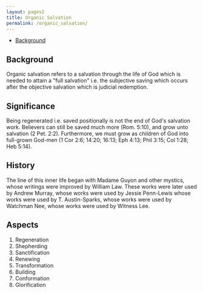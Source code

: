 ```yaml
---
layout: pagev2
title: Organic Salvation
permalink: /organic_salvation/
---
```

- [Background](#background)

## Background

Organic salvation refers to a salvation through the life of God which is needed to attain a "full salvation" i.e. the subjective saving which occurs after the objective salvation which is judicial redemption.

## Significance

Being regenerated i.e. saved positionally is not the end of God's salvation work. Believers can still be saved much more (Rom. 5:10), and grow unto salvation (2 Pet. 2:2). Furthermore, we must grow as children of God into full-grown God-men (1 Cor 2:6; 14:20; 16:13; Eph 4:13; Phil 3:15; Col 1:28; Heb 5:14).

## History

The line of this inner life began with Madame Guyon and other mystics, whose writings were improved by William Law. These works were later used by Andrew Murray, whose works were used by Jessie Penn-Lewis whose works were used by T. Austin-Sparks, whose works were used by Watchman Nee, whose works were used by Witness Lee.

## Aspects

1. Regeneration
2. Shepherding
3. Sanctification
4. Renewing
5. Transformation
6. Building
7. Conformation
8. Glorification